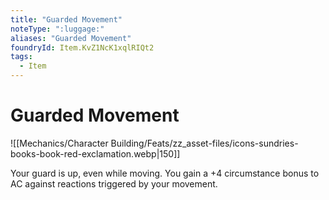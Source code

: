 ```yaml
---
title: "Guarded Movement"
noteType: ":luggage:"
aliases: "Guarded Movement"
foundryId: Item.KvZ1NcK1xqlRIQt2
tags:
  - Item
---
```


# Guarded Movement
![[Mechanics/Character Building/Feats/zz_asset-files/icons-sundries-books-book-red-exclamation.webp|150]]

Your guard is up, even while moving. You gain a +4 circumstance bonus to AC against reactions triggered by your movement.

